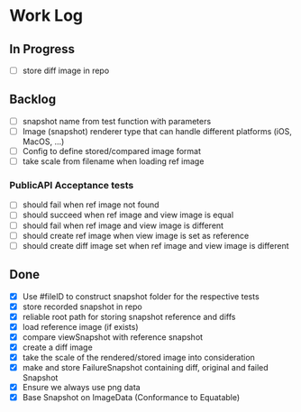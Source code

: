 # Work Log

## In Progress

- [ ] store diff image in repo

## Backlog

- [ ] snapshot name from test function with parameters
- [ ] Image (snapshot) renderer type that can handle different platforms (iOS, MacOS, ...)
- [ ] Config to define stored/compared image format
- [ ] take scale from filename when loading ref image

### PublicAPI Acceptance tests

- [ ] should fail when ref image not found
- [ ] should succeed when ref image and view image is equal
- [ ] should fail when ref image and view image is different
- [ ] should create ref image when view image is set as reference
- [ ] should create diff image set when ref image and view image is different

## Done

- [x] Use #fileID to construct snapshot folder for the respective tests
- [x] store recorded snapshot in repo
- [x] reliable root path for storing snapshot reference and diffs
- [x] load reference image (if exists)
- [x] compare viewSnapshot with reference snapshot
- [x] create a diff image
- [x] take the scale of the rendered/stored image into consideration
- [x] make and store FailureSnapshot containing diff, original and failed Snapshot
- [x] Ensure we always use png data
- [x] Base Snapshot on ImageData (Conformance to Equatable)
